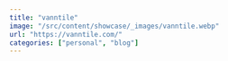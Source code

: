 ```yaml
---
title: "vanntile"
image: "/src/content/showcase/_images/vanntile.webp"
url: "https://vanntile.com/"
categories: ["personal", "blog"]
---
```

